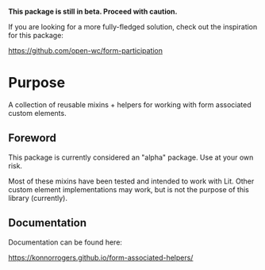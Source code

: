 **This package is still in beta. Proceed with caution.**

If you are looking for a more fully-fledged solution, check out the inspiration for this package:

<https://github.com/open-wc/form-participation>

# Purpose

A collection of reusable mixins + helpers for working with form associated custom elements.

## Foreword

This package is currently considered an "alpha" package. Use at your own risk.

Most of these mixins have been tested and intended to work with Lit. Other custom element implementations
may work, but is not the purpose of this library (currently).


## Documentation

Documentation can be found here:

<https://konnorrogers.github.io/form-associated-helpers/>
